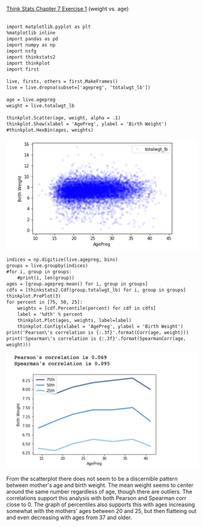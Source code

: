 [Think Stats Chapter 7 Exercise 1](http://greenteapress.com/thinkstats2/html/thinkstats2008.html#toc70) (weight vs. age)

```from __future__ import print_function, division

import matplotlib.pyplot as plt
%matplotlib inline
import pandas as pd
import numpy as np
import nsfg
import thinkstats2
import thinkplot
import first

live, firsts, others = first.MakeFrames()
live = live.dropna(subset=['agepreg', 'totalwgt_lb'])

age = live.agepreg
weight = live.totalwgt_lb

thinkplot.Scatter(age, weight, alpha = .1)
thinkplot.Show(xlabel = 'AgePreg', ylabel = 'Birth Weight')
#thinkplot.HexBin(ages, weights)
```

![Scatter](ageweight_scatter.tiff)

```bins = np.arange(15, 45, 5)
indices = np.digitize(live.agepreg, bins)
groups = live.groupby(indices)
#for i, group in groups:
    #print(i, len(group))
ages = [group.agepreg.mean() for i, group in groups]
cdfs = [thinkstats2.Cdf(group.totalwgt_lb) for i, group in groups]
thinkplot.PrePlot(3)
for percent in [75, 50, 25]:
    weights = [cdf.Percentile(percent) for cdf in cdfs]
    label = '%dth' % percent
    thinkplot.Plot(ages, weights, label=label)
    thinkplot.Config(xlabel = 'AgePreg', ylabel = 'Birth Weight')
print('Pearson\'s correlation is {:.3f}'.format(Corr(age, weight)))
print('Spearman\'s correlation is {:.3f}'.format(SpearmanCorr(age, weight)))
```
![Percentile](ageweight_percentile.tiff)

From the scatterplot there does not seem to be a discernible pattern between mother's age and birth weight.  The mean weight seems to center around the same number regardless of age, though there are outliers.  The correlations support this analysis with both Pearson and Spearman corr close to 0.  The graph of percentiles also supports this with ages increasing somewhat with the mothers' ages between 20 and 25, but then flatteing out and even decreasing with ages from 37 and older. 
